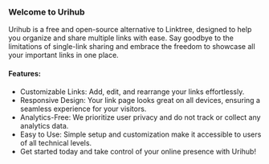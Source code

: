 ### Welcome to Urihub

Urihub is a free and open-source alternative to Linktree, designed to help you organize and share multiple links with ease. Say goodbye to the limitations of single-link sharing and embrace the freedom to showcase all your important links in one place.

#### Features:
- Customizable Links: Add, edit, and rearrange your links effortlessly.
- Responsive Design: Your link page looks great on all devices, ensuring a seamless experience for your visitors.
- Analytics-Free: We prioritize user privacy and do not track or collect any analytics data.
- Easy to Use: Simple setup and customization make it accessible to users of all technical levels.
- Get started today and take control of your online presence with Urihub!
